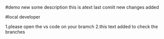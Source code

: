 #demo
new
some description
this is atext
last comiit
new changes added

#local developer

1.please open the vs code on your bramch
2.this text added to check the branches
